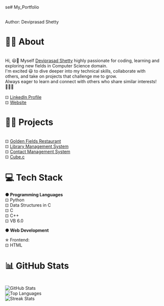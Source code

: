 se# My_Portfolio

<br> Author: Deviprasad Shetty
<br> 


# 👨‍🎓 About
<br> Hi, 😃👋 Myself [Deviprasad Shetty]() highly passionate for coding, learning and exploring new fields in Computer Science domain. 
<br> I'm excited 😃 to dive deeper into my technical skills, collaborate with others, and take on projects that challenge me to grow. 
<br> Always eager to learn and connect with others who share similar interests! 🤗🧑‍💻
<br> 
<br> ⊡⁠ [LinkedIn Profile](https://www.linkedin.com/in/deviprasad-shetty-4bba49313)
<br> ⊡⁠ [Website]()
<br> 

# 👨‍💻 Projects
<br> ⊡⁠ [Golden Fields Restaurant]()
<br> ⊡⁠ [Library Management System](https://github.com/DeviprasadShetty9833/Library_Management_System-)
<br> ⊡⁠ [Contact Management System](https://github.com/DeviprasadShetty9833/Contact-Management-System-)
<br> ⊡⁠ [Cube.c](https://github.com/DeviprasadShetty9833/Cube.c)
<br> 

# 💻 Tech Stack

**● Programming Languages**
<br> ⊡ Python 
<br> ⊡⁠ Data Structures in C
<br> ⊡ C 
⁠<br> ⊡⁠ C++
<br> ⊡⁠ VB 6.0
<br> 

**● Web Development** 

✯ Frontend:
<br> ⊡⁠ HTML
<br> 

# 📊 GitHub Stats

<br> ![GitHub Stats](https://github-readme-stats.vercel.app/api?username=DeviprasadShetty9833&show_icons=true&theme=tokyonight)
<br> ![Top Languages](https://github-readme-stats.vercel.app/api/top-langs/?username=DeviprasadShetty9833&layout=compact&theme=tokyonight)
<br> ![Streak Stats](https://streak-stats.demolab.com/?user=Deviprasadbshetty9833&theme=radical)
<br> 
